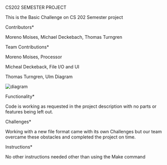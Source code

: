 CS202 SEMESTER PROJECT

This is the Basic Challenge on CS 202 Semester project 

Contributors*

Moreno Moises, Michael Deckebach, Thomas Turngren

Team Contributions*

Moreno Moises, Processor

Micheal Deckeback, File I/O and UI

Thomas Turngren, Ulm Diagram 

![diagram](https://user-images.githubusercontent.com/89604178/144772221-22ac35ea-931c-42cf-afe9-8c31826ea8cf.png)

Functionality*

Code is working as requested in the project description with no parts or features being left out. 

Challenges*

Working with a new file format came with its own Challenges but our team overcame these obstacles and completed the project on time. 

Instructions*

No other instructions needed other than using the Make command
